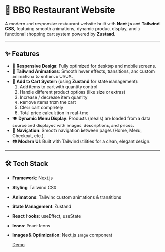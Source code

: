 # 🍖 BBQ Restaurant Website  

A modern and responsive restaurant website built with **Next.js** and **Tailwind CSS**, featuring smooth animations, dynamic product display, and a functional shopping cart system powered by **Zustand**.  

---

## ✨ Features  

- 📱 **Responsive Design**: Fully optimized for desktop and mobile screens.  
- 🎨 **Tailwind Animations**: Smooth hover effects, transitions, and custom animations to enhance UI/UX.  
- 🛒 **Add to Cart System** (using **Zustand** for state management):  
  1. Add items to cart with quantity control  
  2. Handle different product options (like size or extras)  
  3. Increase / decrease item quantity  
  4. Remove items from the cart  
  5. Clear cart completely  
  6. Total price calculation in real-time  
- 🍽️ **Dynamic Menu Display**: Products (meals) are loaded from a data source and displayed with images, descriptions, and prices.  
- 🔗 **Navigation**: Smooth navigation between pages (Home, Menu, Checkout, etc.).  
- 📷 **Modern UI**: Built with Tailwind utilities for a clean, elegant design.  

---

## 🛠️ Tech Stack  

- **Framework**: Next.js  
- **Styling**: Tailwind CSS  
- **Animations**: Tailwind custom animations & transitions  
- **State Management**: Zustand  
- **React Hooks**: useEffect, useState  
- **Icons**: React Icons  
- **Images & Optimization**: Next.js `Image` component

  [Demo](https://restaurant-website-wlli.vercel.app/)
